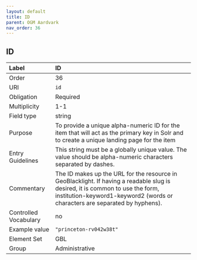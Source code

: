 ```yaml
---
layout: default
title: ID
parent: OGM Aardvark
nav_order: 36
---
```


## ID

| Label                 | ID       |
|:----------------------|:---------|
| Order                 | 36 |
| URI                   | `id` |
| Obligation            | Required |
| Multiplicity          | 1-1 |
| Field type            | string |
| Purpose               | To provide a unique alpha-numeric ID for the item that will act as the primary key in Solr and to create a unique landing page for the item |
| Entry Guidelines      | This string must be a globally unique value. The value should be alpha-numeric characters separated by dashes. |
| Commentary            | The ID makes up the URL for the resource in GeoBlacklight. If having a readable slug is desired, it is common to use the form, institution-keyword1-keyword2 (words or characters are separated by hyphens). |
| Controlled Vocabulary | no |
| Example value         | `"princeton-rv042w38t"` |
| Element Set           | GBL |
| Group                 | Administrative |
